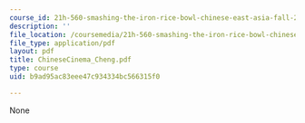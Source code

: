 ```yaml
---
course_id: 21h-560-smashing-the-iron-rice-bowl-chinese-east-asia-fall-2004
description: ''
file_location: /coursemedia/21h-560-smashing-the-iron-rice-bowl-chinese-east-asia-fall-2004/b9ad95ac83eee47c934334bc566315f0_ChineseCinema_Cheng.pdf
file_type: application/pdf
layout: pdf
title: ChineseCinema_Cheng.pdf
type: course
uid: b9ad95ac83eee47c934334bc566315f0

---
```

None